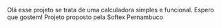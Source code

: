 Olá esse projeto se trata de uma calculadora simples e funcional. Espero que gostem!
Projeto proposto pela Softex Pernambuco 
